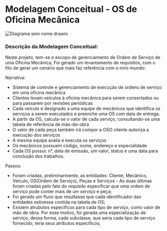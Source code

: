 #  Modelagem Conceitual -  OS de Oficina Mecânica

![Diagrama sem nome drawio](https://user-images.githubusercontent.com/91800929/190407762-79ca83dd-d20c-4903-96f8-a4840ebb9c60.png)

### Descrição da Modelagem Conceitual:

Neste projeto, tem-se o escopo de gerenciamento de Ordem de Serviço de uma Oficina Mecânica;
Foi gerado um levantamento de requisitos, com o fito de gerar um cenário que mais faz referência com o mini-mundo:

Narrativa:
- Sistema de controle e gerenciamento de execução de ordens de serviço em uma oficina mecânica
- Clientes levam veículos à oficina mecânica para serem consertados ou para passarem por revisões  periódicas
- Cada veículo é designado a uma equipe de mecânicos que identifica os serviços a serem executados e preenche uma OS com data de entrega.
- A partir da OS, calcula-se o valor de cada serviço, consultando-se uma tabela de referência de mão-de-obra
- O valor de cada peça também irá compor a OSO cliente autoriza a execução dos serviços
- A mesma equipe avalia e executa os serviços
- Os mecânicos possuem código, nome, endereço e especialidade
- Cada OS possui: n°, data de emissão, um valor, status e uma data para conclusão dos trabalhos.

Passos:
- Foram criadas, preliminarmente, as entidades: Cliente, Mecânico, Veículo, OS(Ordem de Serviço), Peças e Serviços - As duas últimas foram criadas 
  pelo fato do requisito especificar que uma ordem de serviço pode conter mais de um serviço e peça;
- Foi gerado um fluxo que resultasse que cada identificador das entidades estivesse contida na tabela de OS;
- Existem atrubutos específicos para cada tipo de serviço, como valor de mão de obra. Por esse motivo, foi gerada uma especialização de serviço,
  dessa forma, cada subclasse, que seria cada tipo de serviço fornecido, teria seus atributos específicos;



